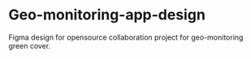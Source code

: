 # Geo-monitoring-app-design
Figma design for opensource collaboration project for  geo-monitoring green cover.
